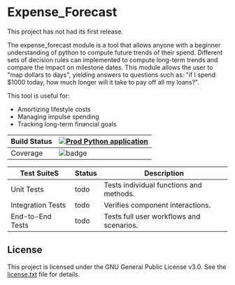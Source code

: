 # Expense_Forecast

This project has not had its first release.

The expense_forecast module is a tool that allows anyone with a beginner understanding of python to compute future trends of their spend. Different sets of decision rules can implemented to compute long-term trends and compare the impact on milestone dates. This module allows the user to "map dollars to days", yielding answers to questions such as: "if I spend $1000 today, how much longer will it take to pay off all my loans?".

This tool is useful for:
<ul>
<li>Amortizing lifestyle costs</li>
<li>Managing impulse spending</li>
<li>Tracking long-term financial goals</li>
</ul>

| Build Status | [![Prod Python application](https://github.com/hdickie/expense_forecast/actions/workflows/python-app.yml/badge.svg)](https://github.com/hdickie/expense_forecast/actions/workflows/python-app.yml)<br> |
| ------------ | ------------------------------------------------------------------------------------------------------------------------------------------------------------------------------------------------------ |
| Coverage     | ![badge](https://img.shields.io/endpoint?url=https://gist.githubusercontent.com/hdickie/69631cca73647a817c2678cf0250a54a/raw/covbadge.json)                                                                                                                                                                                                   |

| Test SuiteS       | Status | Description                              |
| ----------------- | ------ | ---------------------------------------- |
| Unit Tests        | todo   | Tests individual functions and methods.  |
| Integration Tests | todo   | Verifies component interactions.         |
| End-to-End Tests  | todo   | Tests full user workflows and scenarios. |


## License

This project is licensed under the GNU General Public License v3.0. See the [license.txt](./license.txt) file for details.

